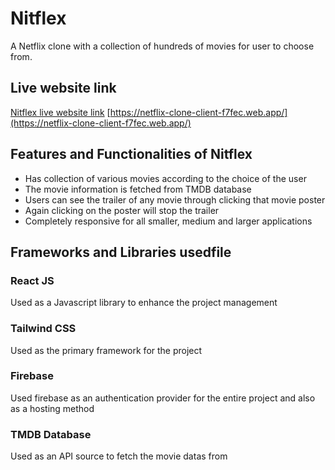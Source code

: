 # Nitflex

A Netflix clone with a collection of hundreds of movies for user to choose from.

## Live website link

[Nitflex live website link](https://netflix-clone-client-f7fec.web.app/)
[https://netflix-clone-client-f7fec.web.app/](https://netflix-clone-client-f7fec.web.app/)

## Features and Functionalities of Nitflex

- Has collection of various movies according to the choice of the user
- The movie information is fetched from TMDB database
- Users can see the trailer of any movie through clicking that movie poster
- Again clicking on the poster will stop the trailer
- Completely responsive for all smaller, medium and larger applications

## Frameworks and Libraries usedfile

### React JS

Used as a Javascript library to enhance the project management

### Tailwind CSS

Used as the primary framework for the project

### Firebase

Used firebase as an authentication provider for the entire project and also as a hosting method

### TMDB Database

Used as an API source to fetch the movie datas from

